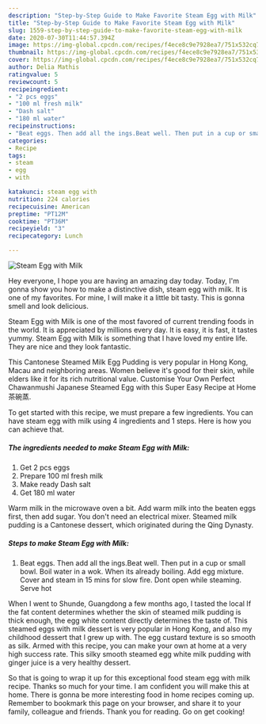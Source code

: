 ```yaml
---
description: "Step-by-Step Guide to Make Favorite Steam Egg with Milk"
title: "Step-by-Step Guide to Make Favorite Steam Egg with Milk"
slug: 1559-step-by-step-guide-to-make-favorite-steam-egg-with-milk
date: 2020-07-30T11:44:57.394Z
image: https://img-global.cpcdn.com/recipes/f4ece8c9e7928ea7/751x532cq70/steam-egg-with-milk-recipe-main-photo.jpg
thumbnail: https://img-global.cpcdn.com/recipes/f4ece8c9e7928ea7/751x532cq70/steam-egg-with-milk-recipe-main-photo.jpg
cover: https://img-global.cpcdn.com/recipes/f4ece8c9e7928ea7/751x532cq70/steam-egg-with-milk-recipe-main-photo.jpg
author: Delia Mathis
ratingvalue: 5
reviewcount: 5
recipeingredient:
- "2 pcs eggs"
- "100 ml fresh milk"
- "Dash salt"
- "180 ml water"
recipeinstructions:
- "Beat eggs. Then add all the ings.Beat well. Then put in a cup or small bowl. Boil water in a wok. When its already boiling. Add egg mixture. Cover and steam in 15 mins for slow fire. Dont open while steaming. Serve hot"
categories:
- Recipe
tags:
- steam
- egg
- with

katakunci: steam egg with 
nutrition: 224 calories
recipecuisine: American
preptime: "PT12M"
cooktime: "PT36M"
recipeyield: "3"
recipecategory: Lunch

---
```



![Steam Egg with Milk](https://img-global.cpcdn.com/recipes/f4ece8c9e7928ea7/751x532cq70/steam-egg-with-milk-recipe-main-photo.jpg)

Hey everyone, I hope you are having an amazing day today. Today, I'm gonna show you how to make a distinctive dish, steam egg with milk. It is one of my favorites. For mine, I will make it a little bit tasty. This is gonna smell and look delicious.

Steam Egg with Milk is one of the most favored of current trending foods in the world. It is appreciated by millions every day. It is easy, it is fast, it tastes yummy. Steam Egg with Milk is something that I have loved my entire life. They are nice and they look fantastic.

This Cantonese Steamed Milk Egg Pudding is very popular in Hong Kong, Macau and neighboring areas. Women believe it&#39;s good for their skin, while elders like it for its rich nutritional value. Customise Your Own Perfect Chawanmushi Japanese Steamed Egg with this Super Easy Recipe at Home 茶碗蒸.


To get started with this recipe, we must prepare a few ingredients. You can have steam egg with milk using 4 ingredients and 1 steps. Here is how you can achieve that.

<!--inarticleads1-->

##### The ingredients needed to make Steam Egg with Milk:

1. Get 2 pcs eggs
1. Prepare 100 ml fresh milk
1. Make ready Dash salt
1. Get 180 ml water


Warm milk in the microwave oven a bit. Add warm milk into the beaten eggs first, then add sugar. You don&#39;t need an electrical mixer. Steamed milk pudding is a Cantonese dessert, which originated during the Qing Dynasty. 

<!--inarticleads2-->

##### Steps to make Steam Egg with Milk:

1. Beat eggs. Then add all the ings.Beat well. Then put in a cup or small bowl. Boil water in a wok. When its already boiling. Add egg mixture. Cover and steam in 15 mins for slow fire. Dont open while steaming. Serve hot


When I went to Shunde, Guangdong a few months ago, I tasted the local If the fat content determines whether the skin of steamed milk pudding is thick enough, the egg white content directly determines the taste of. This steamed eggs with milk dessert is very popular in Hong Kong, and also my childhood dessert that I grew up with. The egg custard texture is so smooth as silk. Armed with this recipe, you can make your own at home at a very high success rate. This silky smooth steamed egg white milk pudding with ginger juice is a very healthy dessert. 

So that is going to wrap it up for this exceptional food steam egg with milk recipe. Thanks so much for your time. I am confident you will make this at home. There is gonna be more interesting food in home recipes coming up. Remember to bookmark this page on your browser, and share it to your family, colleague and friends. Thank you for reading. Go on get cooking!
